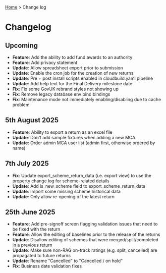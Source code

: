 [Home](../README.md) > Change log

# Changelog

## Upcoming

- **Feature**: Add the ability to add fund awards to an authority
- **Feature**: Add privacy statement
- **Update**: Allow spreadsheet export prior to submission
- **Update**: Enable the cron job for the creation of new returns
- **Update**: Pre + post install scripts enabled in cloudbuild.yaml pipeline
- **Update**: Add help text for the Final Delivery milestone date
- **Fix**: Fix some GovUK rebrand styles not showing up 
- **Fix**: Remove legacy database env bind bindings
- **Fix**: Maintenance mode not immediately enabling/disabling due to cache problem

## 5th August 2025

- **Feature**: Ability to export a return as an excel file
- **Update**: Don't add sample fixtures when adding a new MCA
- **Update**: Order admin MCA user list (admin first, otherwise ordered by name)

## 7th July 2025

- **Fix**: Update export_scheme_return_data (i.e. export view) to use the property change log for scheme-related details
- **Update**: Add is_new_scheme field to export_scheme_return_data
- **Update**: Import some missing scheme historical data
- **Update**: Only allow re-opening of the latest return

## 25th June 2025

- **Feature**: Add pre-signoff screen flagging validation issues that need to be fixed with the return
- **Feature**: Allow the editing of baselines prior to the release of the returns
- **Update**: Disallow editing of schemes that were merged/split/completed in a previous return
- **Update**: Make sure non-RAG on-track ratings (e.g. split, cancelled) are propagated to future returns
- **Update**: Rename "Cancelled" to "Cancelled / on hold"
- **Fix**: Business date validation fixes

